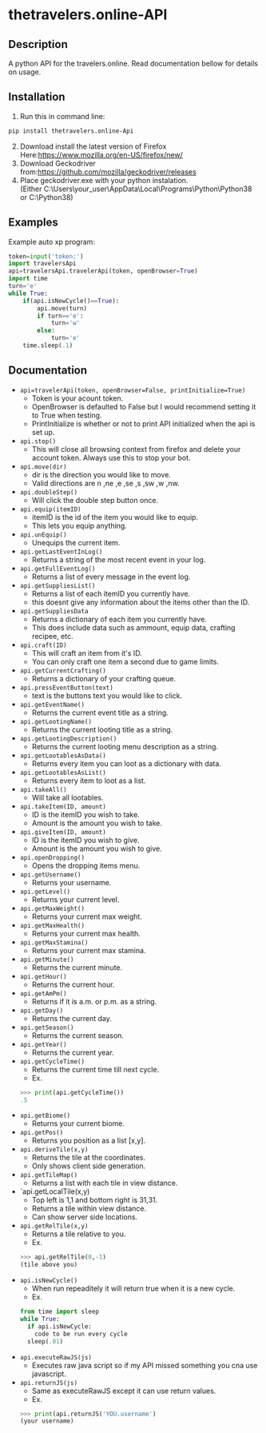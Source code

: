 # thetravelers.online-API
## Description
A python API for the travelers.online.
Read documentation bellow for details on usage.
## Installation
1. Run this in command line:
```bash 
pip install thetravelers.online-Api
```
2. Download install the latest version of Firefox Here:https://www.mozilla.org/en-US/firefox/new/
3. Download Geckodriver from:https://github.com/mozilla/geckodriver/releases
4. Place geckodriver.exe with your python instalation. <br> (Either C:\Users\your_user\AppData\Local\Programs\Python\Python38 or C:\Python38)
## Examples
Example auto xp program:
```python
token=input('token:')
import travelersApi
api=travelersApi.travelerApi(token, openBrowser=True)
import time
turn='e'
while True:
    if(api.isNewCycle()==True):
        api.move(turn)
        if turn=='e':
            turn='w'
        else:
            turn='e'
    time.sleep(.1)
```
## Documentation
- `api=travelerApi(token, openBrowser=False, printInitialize=True)`
  - Token is your acount token.
  - OpenBrowser is defaulted to False but I would recommend setting it to True when testing.
  - PrintInitialize is whether or not to print API initialized when the api is set up.
- `api.stop()`
  - This will close all browsing context from firefox and delete your account token. Always use this to stop your bot.
- `api.move(dir)`
  - dir is the direction you would like to move.
  - Valid directions are n ,ne ,e ,se ,s ,sw ,w ,nw.
- `api.doubleStep()`
  - Will click the double step button once.
- `api.equip(itemID)`
  - itemID is the id of the item you would like to equip.
  - This lets you equip anything.
- `api.unEquip()`
  - Unequips the current item.
- `api.getLastEventInLog()`
  - Returns a string of the most recent event in your log.
- `api.getFullEventLog()`
  - Returns a list of every message in the event log.
- `api.getSuppliesList()`
  - Returns a list of each itemID you currently have.
  - this doesnt give any information about the items other than the ID.
- `api.getSuppliesData`
  - Returns a dictionary of each item you currently have.
  - This does include data such as ammount, equip data, crafting recipee, etc.
-  `api.craft(ID)`
   - This will craft an item from it's ID.
   - You can only craft one item a second due to game limits.
- `api.getCurrentCrafting()`
  - Returns a dictionary of your crafting queue.
- `api.pressEventButton(text)`
  - text is the buttons text you would like to click.
- `api.getEventName()`
  - Returns the current event title as a string.
- `api.getLootingName()`
  - Returns the current looting title as a string.
- `api.getLootingDescription()`
  - Returns the current looting menu description as a string.
- `api.getLootablesAsData()`
  - Returns every item you can loot as a dictionary with data.
- `api.getLootablesAsList()`
  - Returns every item to loot as a list.
- `api.takeAll()`
  - Will take all lootables.
- `api.takeItem(ID, amount)`
  - ID is the itemID you wish to take.
  - Amount is the amount you wish to take.
- `api.giveItem(ID, amount)`
  - ID is the itemID you wish to give.
  - Amount is the amount you wish to give.
- `api.openDropping()`
  - Opens the dropping items menu.
- `api.getUsername()`
  - Returns your username.
- `api.getLevel()`
  - Returns your current level.
- `api.getMaxWeight()`
  - Returns your current max weight.
- `api.getMaxHealth()`
  - Returns your current max health.
- `api.getMaxStamina()`
  - Returns your current max stamina.
- `api.getMinute()`
  - Returns the current minute.
- `api.getHour()`
  - Returns the current hour.
- `api.getAmPm()`
  - Returns if it is a.m. or p.m. as a string.
- `api.getDay()`
  - Returns the current day.
- `api.getSeason()`
  - Returns the current season.
- `api.getYear()`
  - Returns the current year.
- `api.getCycleTime()`
  - Returns the current time till next cycle.
  - Ex. 
  ```python
  >>> print(api.getCycleTime())
  .5
  ```
- `api.getBiome()`
  - Returns your current biome.
- `api.getPos()`
  - Returns you position as a list [x,y].
- `api.deriveTile(x,y)`
  - Returns the tile at the coordinates.
  - Only shows client side generation.
- `api.getTileMap()`
  - Returns a list with each tile in view distance.
- `api.getLocalTile(x,y)
  - Top left is 1,1 and bottom right is 31,31.
  - Returns a tile within view distance.
  - Can show server side locations.
- `api.getRelTile(x,y)`
  - Returns a tile relative to you.
  - Ex.
  ```python
  >>> api.getRelTile(0,-1)
  (tile above you)
  ```
- `api.isNewCycle()`
  - When run repeaditely it will return true when it is a new cycle.
  - Ex.
  ```python
  from time import sleep
  while True:
    if api.isNewCycle:
      code to be run every cycle
    sleep(.01)
  ```
- `api.executeRawJS(js)`
  - Executes raw java script so if my API missed something you cna use javascript.
- `api.returnJS(js)`
  - Same as executeRawJS except it can use return values.
  - Ex. 
  ```python
  >>> print(api.returnJS('YOU.username')
  (your username)
  ```
